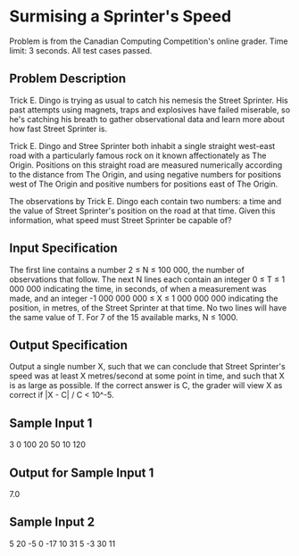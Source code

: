 # Surmising a Sprinter's Speed

Problem is from the Canadian Computing Competition's online grader.
Time limit: 3 seconds.
All test cases passed.

## Problem Description
Trick E. Dingo is trying as usual to catch his nemesis the Street Sprinter. His past attempts 
using magnets, traps and explosives have failed miserable, so he's catching his breath to gather 
observational data and learn more about how fast Street Sprinter is.

Trick E. Dingo and Stree Sprinter both inhabit a single straight west-east road with a particularly
famous rock on it known affectionately as The Origin. Positions on this straight road are measured
numerically according to the distance from The Origin, and using negative numbers for positions
west of The Origin and positive numbers for positions east of The Origin.

The observations by Trick E. Dingo each contain two numbers: a time and the value of Street 
Sprinter's position on the road at that time. Given this information, what speed must Street Sprinter
be capable of?

## Input Specification
The first line contains a number 2 ≤ N ≤ 100 000, the number of observations that follow. The 
next N lines each contain an integer 0 ≤ T ≤ 1 000 000 indicating the time, in seconds, of
when a measurement was made, and an integer -1 000 000 000 ≤ X ≤ 1 000 000 000 indicating
the position, in metres, of the Street Sprinter at that time. No two lines will have the same value of T.
For 7 of the 15 available marks, N ≤ 1000.

## Output Specification
Output a single number X, such that we can conclude that Street Sprinter's speed was at least X 
metres/second at some point in time, and such that X is as large as possible. If the correct answer
is C, the grader will view X as correct if |X - C| / C < 10^-5.

## Sample Input 1
3
0 100
20 50
10 120

## Output for Sample Input 1
7.0

## Sample Input 2
5
20 -5
0 -17
10 31
5 -3
30 11
